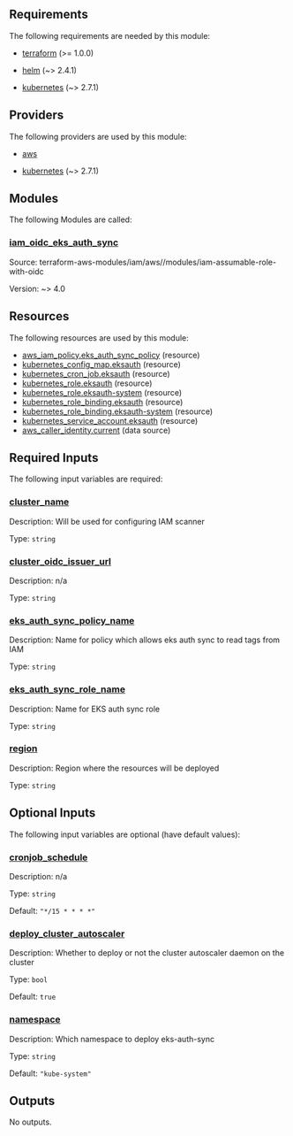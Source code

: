 <!-- BEGIN_TF_DOCS -->
## Requirements

The following requirements are needed by this module:

- <a name="requirement_terraform"></a> [terraform](#requirement\_terraform) (>= 1.0.0)

- <a name="requirement_helm"></a> [helm](#requirement\_helm) (~> 2.4.1)

- <a name="requirement_kubernetes"></a> [kubernetes](#requirement\_kubernetes) (~> 2.7.1)

## Providers

The following providers are used by this module:

- <a name="provider_aws"></a> [aws](#provider\_aws)

- <a name="provider_kubernetes"></a> [kubernetes](#provider\_kubernetes) (~> 2.7.1)

## Modules

The following Modules are called:

### <a name="module_iam_oidc_eks_auth_sync"></a> [iam\_oidc\_eks\_auth\_sync](#module\_iam\_oidc\_eks\_auth\_sync)

Source: terraform-aws-modules/iam/aws//modules/iam-assumable-role-with-oidc

Version: ~> 4.0

## Resources

The following resources are used by this module:

- [aws_iam_policy.eks_auth_sync_policy](https://registry.terraform.io/providers/hashicorp/aws/latest/docs/resources/iam_policy) (resource)
- [kubernetes_config_map.eksauth](https://registry.terraform.io/providers/hashicorp/kubernetes/latest/docs/resources/config_map) (resource)
- [kubernetes_cron_job.eksauth](https://registry.terraform.io/providers/hashicorp/kubernetes/latest/docs/resources/cron_job) (resource)
- [kubernetes_role.eksauth](https://registry.terraform.io/providers/hashicorp/kubernetes/latest/docs/resources/role) (resource)
- [kubernetes_role.eksauth-system](https://registry.terraform.io/providers/hashicorp/kubernetes/latest/docs/resources/role) (resource)
- [kubernetes_role_binding.eksauth](https://registry.terraform.io/providers/hashicorp/kubernetes/latest/docs/resources/role_binding) (resource)
- [kubernetes_role_binding.eksauth-system](https://registry.terraform.io/providers/hashicorp/kubernetes/latest/docs/resources/role_binding) (resource)
- [kubernetes_service_account.eksauth](https://registry.terraform.io/providers/hashicorp/kubernetes/latest/docs/resources/service_account) (resource)
- [aws_caller_identity.current](https://registry.terraform.io/providers/hashicorp/aws/latest/docs/data-sources/caller_identity) (data source)

## Required Inputs

The following input variables are required:

### <a name="input_cluster_name"></a> [cluster\_name](#input\_cluster\_name)

Description: Will be used for configuring IAM scanner

Type: `string`

### <a name="input_cluster_oidc_issuer_url"></a> [cluster\_oidc\_issuer\_url](#input\_cluster\_oidc\_issuer\_url)

Description: n/a

Type: `string`

### <a name="input_eks_auth_sync_policy_name"></a> [eks\_auth\_sync\_policy\_name](#input\_eks\_auth\_sync\_policy\_name)

Description: Name for policy which allows eks auth sync to read tags from IAM

Type: `string`

### <a name="input_eks_auth_sync_role_name"></a> [eks\_auth\_sync\_role\_name](#input\_eks\_auth\_sync\_role\_name)

Description: Name for EKS auth sync role

Type: `string`

### <a name="input_region"></a> [region](#input\_region)

Description: Region where the resources will be deployed

Type: `string`

## Optional Inputs

The following input variables are optional (have default values):

### <a name="input_cronjob_schedule"></a> [cronjob\_schedule](#input\_cronjob\_schedule)

Description: n/a

Type: `string`

Default: `"*/15 * * * *"`

### <a name="input_deploy_cluster_autoscaler"></a> [deploy\_cluster\_autoscaler](#input\_deploy\_cluster\_autoscaler)

Description: Whether to deploy or not the cluster autoscaler daemon on the cluster

Type: `bool`

Default: `true`

### <a name="input_namespace"></a> [namespace](#input\_namespace)

Description: Which namespace to deploy eks-auth-sync

Type: `string`

Default: `"kube-system"`

## Outputs

No outputs.
<!-- END_TF_DOCS -->